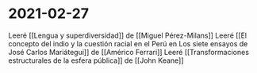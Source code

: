 # 2021-02-27

Leeré [[Lengua y superdiversidad]] de [[Miguel Pérez-Milans]]
Leeré [[El concepto del indio y la cuestión racial en el Perú en Los siete ensayos de José Carlos Mariátegui]] de [[Américo Ferrari]]
Leeré [[Transformaciones estructurales de la esfera pública]] de [[John Keane]]
